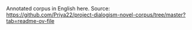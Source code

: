 Annotated corpus in English here. 
Source: https://github.com/Priya22/project-dialogism-novel-corpus/tree/master?tab=readme-ov-file